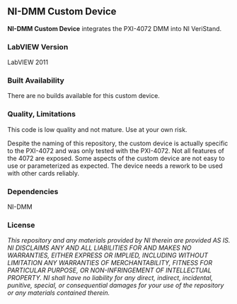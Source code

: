 ## NI-DMM Custom Device ##

**NI-DMM Custom Device** integrates the PXI-4072 DMM into NI VeriStand.

### LabVIEW Version ###

LabVIEW 2011

### Built Availability ###

There are no builds available for this custom device.

### Quality, Limitations ###

This code is low quality and not mature. Use at your own risk.

Despite the naming of this repository, the custom device is actually specific to the PXI-4072 and was only tested with the PXI-4072. Not all features of the 4072 are exposed. Some aspects of the custom device are not easy to use or parameterized as expected. The device needs a rework to be used with other cards reliably.

### Dependencies ###

NI-DMM

### License ###

*This repository and any materials provided by NI therein are provided AS IS. NI DISCLAIMS ANY AND ALL LIABILITIES FOR AND MAKES NO WARRANTIES, EITHER EXPRESS OR IMPLIED, INCLUDING WITHOUT LIMITATION ANY WARRANTIES OF MERCHANTABILITY, FITNESS FOR  PARTICULAR PURPOSE, OR NON-INFRINGEMENT OF INTELLECTUAL PROPERTY. NI shall have no liability for any direct, indirect, incidental, punitive, special, or consequential damages for your use of the repository or any materials contained therein.*